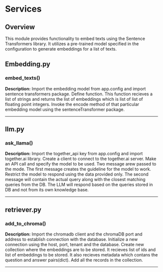 # Services

## Overview
This module provides functionality to embed texts using the Sentence Transformers library. It utilizes a pre-trained model specified in the configuration to generate embeddings for a list of texts.


## Embedding.py


### embed_texts()

**Description:** Import the embedding model from app.config and import sentence transformers package. Define function. This function recieves a list of strings and returns the list of embeddings which is list of list of floating point integers. Invoke the encode method of that particular embedding model using the sentenceTransformer package.

---

## llm.py

### ask_llama()

**Description:** Import the together_api key from app.config and import together.ai library. Create a client to connect to the together.ai server. Make an API call and specify the model to be used. Two message arew passed to the mode. The first message creates the guideline for the model to work. Restrict the model to respond using the data provided only. The second message will contain the actual query along with the closest matching queries from the DB. The LLM will respond based on the queries stored in DB and not from its own knowledge base.

---

## retriever.py

### add_to_chroma()

**Description:** Import the chromadb client and the chromaDB port and address to establish connection with the database. Initialize a new connection using the host, port, tenant and the database. Create new collection where the embeddings are to be stored. It recieves list of ids and list of embeddings to be stored. It also recieves metadata which contans the question and answer pairs(dict). Add all the records in the collection.

---

